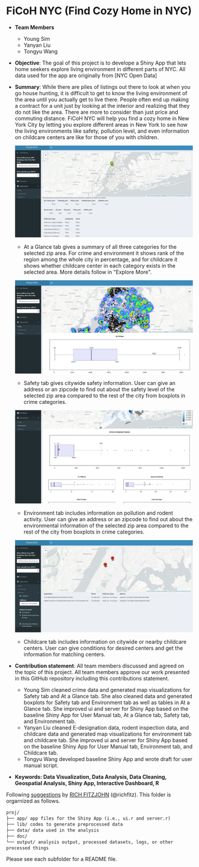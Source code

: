 # FiCoH NYC (Find Cozy Home in NYC)

+ **Team Members**
	+ Young Sim
	+ Yanyan Liu
	+ Tongyu Wang

+ **Objective**: The goal of this project is to develope a Shiny App that lets home seekers explore living environment in different parts of NYC. All data used for the app are originally from [NYC Open Data]

+ **Summary**: While there are piles of listings out there to look at when you go house hunting, it is difficult to get to know the living environment of the area until you actually get to live there. People often end up making a contract for a unit just by looking at the interior and realizing that they do not like the area. There are more to consider than just price and commuting distance. FiCoH NYC will help you find a cozy home in New York City by letting you explore different areas in New York to see how the living environments like safety, pollution level, and even information on childcare centers are like for those of you with children.

	![screenshot](doc/figs/at_a_glance.JPG)
	
	+ At a Glance tab gives a summary of all three categories for the selected zip area. For crime and environment it shows rank of the region among the whole city in percentage, and for childcare it shows whether childcare center in each category exists in the selected area. More details follow in "Explore More".

	![screenshot](doc/figs/safety.JPG)
	
	+ Safety tab gives citywide safety information. User can give an address or an zipcode to find out about the safety level of the selected zip area compared to the rest of the city from boxplots in crime categories.

	![screenshot](doc/figs/environment.JPG)

	+ Environment tab includes information on pollution and rodent activity. User can give an address or an zipcode to find out about the environmental information of the selected zip area compared to the rest of the city from boxplots in crime categories.

	![screenshot](doc/figs/childcare.JPG)
	
	+ Childcare tab includes information on citywide or nearby childcare centers. User can give conditions for desired centers and get the information for matching centers.



+ **Contribution statement**: All team members discussed and agreed on the topic of this project. All team members approve our work presented in this GitHub repository including this contributions statement. 

	+ Young Sim cleaned crime data and generated map visualizations for Safety tab and At a Glance tab. She also cleaned data and generated boxplots for Safety tab and Environment tab as well as tables in At a Glance tab. She improved ui and server for Shiny App based on the baseline Shiny App for User Manual tab, At a Glance tab, Safety tab, and Environment tab.
	+ Yanyan Liu cleaned E-designation data, rodent inspection data, and childcare data and generated map visualizations for environment tab and childcare tab. She improved ui and server for Shiny App based on the baseline Shiny App for User Manual tab, Environment tab, and Childcare tab.
	+ Tongyu Wang developed baseline Shiny App and wrote draft for user manual script.

+ **Keywords: Data Visualization, Data Analysis, Data Cleaning, Geospatial Analysis, Shiny App, Interactive Dashboard, R**

Following [suggestions](http://nicercode.github.io/blog/2013-04-05-projects/) by [RICH FITZJOHN](http://nicercode.github.io/about/#Team) (@richfitz). This folder is orgarnized as follows.

```
proj/
├── app/ app files for the Shiny App (i.e., ui.r and server.r)
├── lib/ codes to generate preprocessed data
├── data/ data used in the analysis
├── doc/
└── output/ analysis output, processed datasets, logs, or other processed things
```

Please see each subfolder for a README file.

